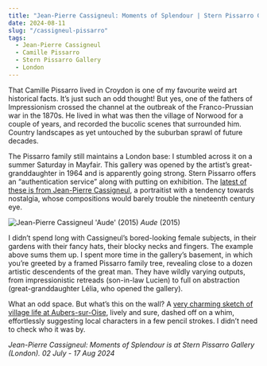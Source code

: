 ```yaml
---
title: "Jean-Pierre Cassigneul: Moments of Splendour | Stern Pissarro Gallery"
date: 2024-08-11
slug: "/cassigneul-pissarro"
tags:
  - Jean-Pierre Cassigneul
  - Camille Pissarro
  - Stern Pissarro Gallery
  - London
---
```


That Camille Pissarro lived in Croydon is one of my favourite weird art historical facts. It’s just such an odd thought! But yes, one of the fathers of Impressionism crossed the channel at the outbreak of the Franco-Prussian war in the 1870s. He lived in what was then the village of Norwood for a couple of years, and recorded the bucolic scenes that surrounded him. Country landscapes as yet untouched by the suburban sprawl of future decades.

The Pissarro family still maintains a London base: I stumbled across it on a summer Saturday in Mayfair. This gallery was opened by the artist’s great-granddaughter in 1964 and is apparently going strong. Stern Pissarro offers an “authentication service” along with putting on exhibition. The [latest of these is from Jean-Pierre Cassigneul](https://issuu.com/pissarro/docs/stern_pissarro-cassigneu-online?fr=xKAE9_zU1NQ), a portraitist with a tendency towards nostalgia, whose compositions would barely trouble the nineteenth century eye.

![Jean-Pierre Cassigneul 'Aude' (2015)](/cassigneul-pissarro-1.jpeg)
_Aude_ (2015)

I didn’t spend long with Cassigneul’s bored-looking female subjects, in their gardens with their fancy hats, their blocky necks and fingers. The example above sums them up. I spent more time in the gallery’s basement, in which you’re greeted by a framed Pissarro family tree, revealing close to a dozen artistic descendents of the great man. They have wildly varying outputs, from impressionistic retreads (son-in-law Lucien) to full on abstraction (great-granddaughter Lélia, who opened the gallery).

What an odd space. But what’s this on the wall? A [very charming sketch of village life at Aubers-sur-Oise](https://www.pissarro.art/artworksdetails/847461/0/camille-pissarro-1830-1903-auvers-sur), lively and sure, dashed off on a whim, effortlessly suggesting local characters in a few pencil strokes. I didn’t need to check who it was by.

_Jean-Pierre Cassigneul: Moments of Splendour is at Stern Pissarro Gallery (London). 02 July - 17 Aug 2024_
